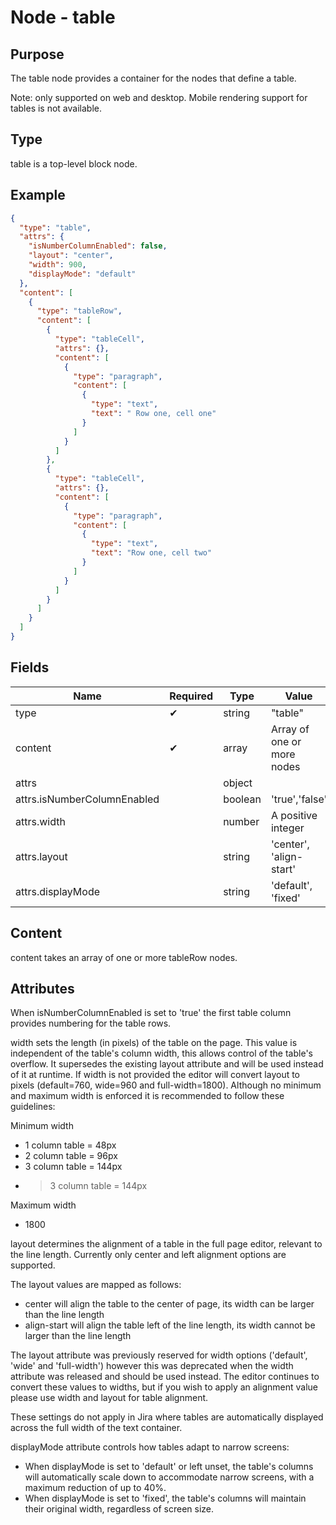 # Node - table

## Purpose

The table node provides a container for the nodes that define a table.

Note: only supported on web and desktop. Mobile rendering support for tables is not available.

## Type

table is a top-level block node.

## Example

```json
{
  "type": "table",
  "attrs": {
    "isNumberColumnEnabled": false,
    "layout": "center",
    "width": 900,
    "displayMode": "default"
  },
  "content": [
    {
      "type": "tableRow",
      "content": [
        {
          "type": "tableCell",
          "attrs": {},
          "content": [
            {
              "type": "paragraph",
              "content": [
                {
                  "type": "text",
                  "text": " Row one, cell one"
                }
              ]
            }
          ]
        },
        {
          "type": "tableCell",
          "attrs": {},
          "content": [
            {
              "type": "paragraph",
              "content": [
                {
                  "type": "text",
                  "text": "Row one, cell two"
                }
              ]
            }
          ]
        }
      ]
    }
  ]
}
```

## Fields

| Name | Required | Type | Value |
| --- | --- | --- | --- |
| type | ✔ | string | "table" |
| content | ✔ | array | Array of one or more nodes |
| attrs | | object | |
| attrs.isNumberColumnEnabled | | boolean | 'true','false' |
| attrs.width | | number | A positive integer |
| attrs.layout | | string | 'center', 'align-start' |
| attrs.displayMode | | string | 'default', 'fixed' |

## Content

content takes an array of one or more tableRow nodes.

## Attributes

When isNumberColumnEnabled is set to 'true' the first table column provides numbering for the table rows.

width sets the length (in pixels) of the table on the page. This value is independent of the table's column width, this allows control of the table's overflow. It supersedes the existing layout attribute and will be used instead of it at runtime. If width is not provided the editor will convert layout to pixels (default=760, wide=960 and full-width=1800). Although no minimum and maximum width is enforced it is recommended to follow these guidelines:

Minimum width

* 1 column table = 48px
* 2 column table = 96px
* 3 column table = 144px
* > 3 column table = 144px

Maximum width

* 1800

layout determines the alignment of a table in the full page editor, relevant to the line length. Currently only center and left alignment options are supported.

The layout values are mapped as follows:

* center will align the table to the center of page, its width can be larger than the line length
* align-start will align the table left of the line length, its width cannot be larger than the line length

The layout attribute was previously reserved for width options ('default', 'wide' and 'full-width') however this was deprecated when the width attribute was released and should be used instead. The editor continues to convert these values to widths, but if you wish to apply an alignment value please use width and layout for table alignment.

These settings do not apply in Jira where tables are automatically displayed across the full width of the text container.

displayMode attribute controls how tables adapt to narrow screens:

* When displayMode is set to 'default' or left unset, the table's columns will automatically scale down to accommodate narrow screens, with a maximum reduction of up to 40%.
* When displayMode is set to 'fixed', the table's columns will maintain their original width, regardless of screen size.
